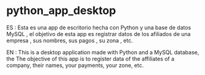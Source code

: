 # python_app_desktop

ES : Esta es una app de escritorio hecha con Python y una base de datos MySQL , el
objetivo de esta app es registrar datos de los afiliados de una empresa , sus nombres,
sus pagos , su zona , etc.

EN : This is a desktop application made with Python and a MySQL database, the
The objective of this app is to register data of the affiliates of a company, their names,
your payments, your zone, etc.

